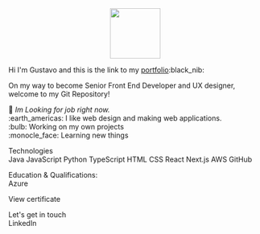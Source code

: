 <div id="header" align="center">
  <img src="https://media.giphy.com/media/QssGEmpkyEOhBCb7e1/giphy.gif" width="100"/>
</div>
<p>Hi I'm Gustavo and this is the link to my <a href ="https://gjordanrad.x10.bz/">portfolio</a>:black_nib:</p>

<p>On my way to become Senior Front End Developer and UX designer, welcome to my Git Repository!</p>

<p>🌟 <em>Im Looking for job right now.</em></br>
:earth_americas: I like web design and making web applications.</br>
:bulb: Working on my own projects</br>
:monocle_face: Learning new things</p>


<p>Technologies</br>
Java JavaScript Python TypeScript HTML CSS React Next.js AWS GitHub</p>

<p>Education & Qualifications:</br>
Azure</p>

<p>View certificate</p>

<p>Let's get in touch</br>
LinkedIn</p>
